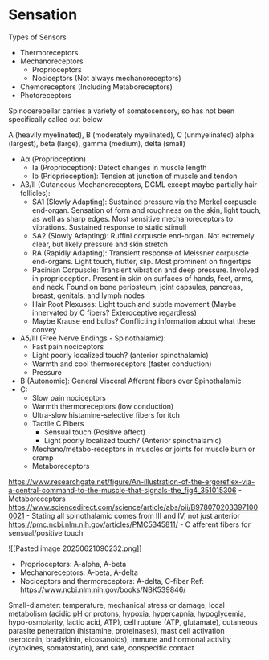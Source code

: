 # Sensation

Types of Sensors
- Thermoreceptors
- Mechanoreceptors
	- Proprioceptors
	- Nociceptors (Not always mechanoreceptors)
- Chemoreceptors (Including Metaboreceptors)
- Photoreceptors

Spinocerebellar carries a variety of somatosensory, so has not been specifically called out below

A (heavily myelinated), B (moderately myelinated), C (unmyelinated)
alpha (largest), beta (large), gamma (medium), delta (small)
- Aα (Proprioception)
	- Ia (Proprioception): Detect changes in muscle length
	- Ib (Prioprioception): Tension at junction of muscle and tendon
- Aβ/II (Cutaneous Mechanoreceptors, DCML except maybe partially hair follicles):
	- SA1 (Slowly Adapting): Sustained pressure via the Merkel corpuscle end-organ. Sensation of form and roughness on the skin, light touch, as well as sharp edges. Most sensitive mechanoreceptors to vibrations. Sustained response to static stimuli
	- SA2 (Slowly Adapting): Ruffini corpuscle end-organ. Not extremely clear, but likely pressure and skin stretch
	- RA (Rapidly Adapting): Transient response of Meissner corpuscle end-organs. Light touch, flutter, slip. Most prominent on fingertips
	- Pacinian Corpuscle: Transient vibration and deep pressure. Involved in proprioception. Present in skin on surfaces of hands, feet, arms, and neck. Found on bone periosteum, joint capsules, pancreas, breast, genitals, and lymph nodes
	- Hair Root Plexuses: Light touch and subtle movement (Maybe innervated by C fibers? Exteroceptive regardless)
	- Maybe Krause end bulbs? Conflicting information about what these convey
- Aδ/III (Free Nerve Endings - Spinothalamic): 
	- Fast pain nociceptors
	- Light poorly localized touch? (anterior spinothalamic)
	- Warmth and cool thermoreceptors (faster conduction)
	- Pressure
- B (Autonomic): General Visceral Afferent fibers over Spinothalamic
- C: 
	- Slow pain nociceptors
	- Warmth thermoreceptors (low conduction)
	- Ultra-slow histamine-selective fibers for itch
	- Tactile C Fibers
		- Sensual touch (Positive affect)
		- Light poorly localized touch? (Anterior spinothalamic)
	- Mechano/metabo-receptors in muscles or joints for muscle burn or cramp
	- Metaboreceptors

https://www.researchgate.net/figure/An-illustration-of-the-ergoreflex-via-a-central-command-to-the-muscle-that-signals-the_fig4_351015306 - Metaboreceptors
https://www.sciencedirect.com/science/article/abs/pii/B9780702033971000021 - Stating all spinothalamic comes from III and IV, not just anterior
https://pmc.ncbi.nlm.nih.gov/articles/PMC5345811/ - C afferent fibers for sensual/positive touch

![[Pasted image 20250621090232.png]]

- Proprioceptors: A-alpha, A-beta
- Mechanoreceptors: A-beta, A-delta
- Nociceptors and thermoreceptors: A-delta, C-fiber
Ref: https://www.ncbi.nlm.nih.gov/books/NBK539846/ 

Small-diameter: temperature, mechanical stress or damage, local metabolism (acidic pH or protons, hypoxia, hypercapnia, hypoglycemia, hypo-osmolarity, lactic acid, ATP), cell rupture (ATP, glutamate), cutaneous parasite penetration (histamine, proteinases), mast cell activation (serotonin, bradykinin, eicosanoids), immune and hormonal activity (cytokines, somatostatin), and safe, conspecific contact